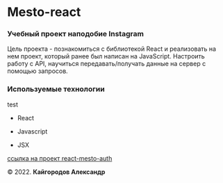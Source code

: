 # Mesto-react

### Учебный проект наподобие Instagram

Цель проекта - познакомиться с библиотекой React и реализовать на нем проект, который ранее был написан на JavaScript. Настроить работу с API, научиться передавать/получать данные на сервер с помощью запросов.

### Используемые технологии 
test

* React

* Javascript 

* JSX

[ссылка на проект react-mesto-auth](https://alexs41.github.io/ "Mesto (auth)")

© 2022. **Кайгородов Александр**
